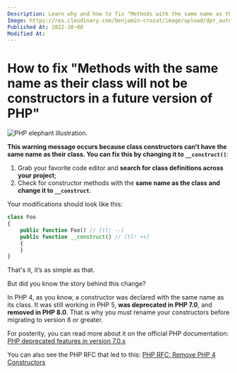 ```yaml
---
Description: Learn why and how to fix "Methods with the same name as their class will not be constructors in a future version of PHP" warnings.
Image: https://res.cloudinary.com/benjamin-crozat/image/upload/dpr_auto,f_auto,q_auto,w_auto/v1664415791/phpelite.com/php-elephant_y0ft3h_cmb1oc.jpg
Published At: 2022-10-08
Modified At:
---
```


# How to fix "Methods with the same name as their class will not be constructors in a future version of PHP"

![PHP elephant illustration.](https://res.cloudinary.com/benjamin-crozat/image/upload/dpr_auto,f_auto,q_auto,w_auto/v1664415791/phpelite.com/php-elephant_y0ft3h_cmb1oc.jpg)

**This warning message occurs because class constructors can't have the same name as their class. You can fix this by changing it to `__construct()`**:

1. Grab your favorite code editor and **search for class definitions across your project**;
2. Check for constructor methods with the **same name as the class and change it to `__construct`**.

Your modifications should look like this:

```php
class Foo
{
    public function Foo() // [tl! --]
    public function __construct() // [tl! ++]
    {
    }
}
```

That's it, it’s as simple as that.

But did you know the story behind this change?

In PHP 4, as you know, a constructor was declared with the same name as its class. It was still working in PHP 5, **was deprecated in PHP 7.0**, and **removed in PHP 8.0**. That is why you must rename your constructors before migrating to version 8 or greater.

For posterity, you can read more about it on the official PHP documentation: [PHP deprecated features in version 7.0.x](https://www.php.net/manual/en/migration70.deprecated.php#migration70.deprecated.php4-constructors)

You can also see the PHP RFC that led to this: [PHP RFC: Remove PHP 4 Constructors](https://wiki.php.net/rfc/remove_php4_constructors)
